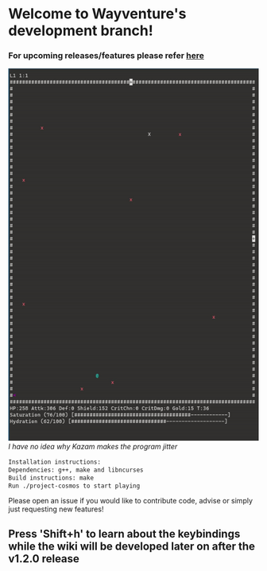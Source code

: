 # Welcome to Wayventure's development branch!

### For upcoming releases/features please refer [here](https://app.simplenote.com/p/kkFf1V)  
![wayventure.gif](wayventure.gif)  
*I have no idea why Kazam makes the program jitter*

```
Installation instructions:
Dependencies: g++, make and libncurses
Build instructions: make
Run ./project-cosmos to start playing
```
Please open an issue if you would like to contribute code, advise or simply just requesting new features!  

## Press 'Shift+h' to learn about the keybindings while the wiki will be developed later on after the v1.2.0 release